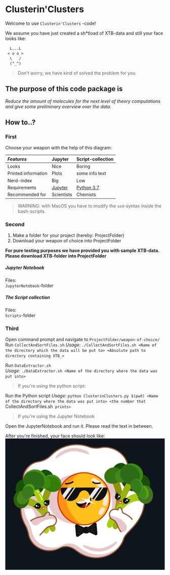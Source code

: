# Clusterin'Clusters

Welcome to use `Clusterin'Clusters` -code!

We assume you have just created a sh*tload of XTB-data and still your face looks like:
```
  L...L  
 < o o >
  \   /
  (^_^)
  ```

> Don't worry, we have kind of solved the problem for you.

## The purpose of this code package is

*Reduce the amount of molecules for the next level of theory computations and give some preliminary overview over the data.*

## How to..?
### First

Choose your weapon with the help of this diagram:  

| *Features*          | **Jupyter**     | **Script-collection**   |
| :------------------ | :-------------- | :-------------- |
| Looks               | Nice            | Boring          |
| Printed information | Plots           | some info text  |
| Nerd-index          | Big             | Low             |
| Requirements | [Jupyter](https://anaconda.org) | [Python 3.7](https://www.python.org) |
| Recommended for     | Scientists  | Chemists    |

>WARNING: with MacOS you have to modify the `sed`-syntax inside the bash-scripts.

### Second

1. Make a folder for your project (hereby: ProjectFolder)
2. Download your weapon of choice into ProjectFolder  

**For pure testing purposes we have provided you with sample XTB-data. Please download XTB-folder into ProjectFolder**

##### Jupyter Notebook

Files:  
`JupyterNotebook`-folder

##### The Script collection

Files:  
`Scripts`-folder

### Third

Open command prompt and navigate to `ProjectFolder/weapon-of-choice/`
Run `CollectAndSortFiles.sh`
*Usage:* `./CollectAndSortFiles.sh <Name of the directory which the data will be put to> <Absolute path to directory containing XTB_>`

Run `DataExtractor.sh`  
*Usage:* `./DataExtractor.sh <Name of the directory where the data was put into>`

> If you're using the python script:

Run the Python script
*Usage:* `python ClusterinClusters.py $(pwd) <Name of the directory where the data was put into> <the number that `CollectAndSortFiles.sh` prints>`

> If you're using the Jupyter Notebook

Open the JupyterNotebook and run it. Please read the text in between.

After you're finished, your face should look like:
![smile](Archive/Images/Egg.png)
